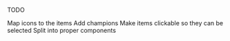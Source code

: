TODO

Map icons to the items
Add champions
Make items clickable so they can be selected
Split into proper components
